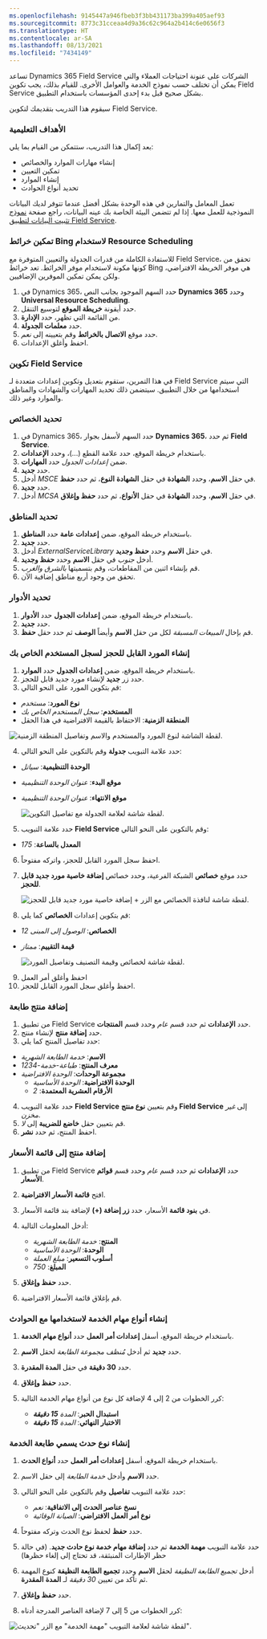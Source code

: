 ```yaml
---
ms.openlocfilehash: 9145447a946fbeb3f3bb431173ba399a405aef93
ms.sourcegitcommit: 8773c31cceaa4d9a36c62c964a2b414c6e0656f3
ms.translationtype: HT
ms.contentlocale: ar-SA
ms.lasthandoff: 08/13/2021
ms.locfileid: "7434149"
---
```

تساعد Dynamics 365 Field Service الشركات على عنونة احتياجات العملاء والتي يمكن أن تختلف حسب نموذج الخدمة والعوامل الأخرى. للقيام بذلك، يجب تكوين Field Service بشكل صحيح قبل بدء إحدى المؤسسات باستخدام التطبيق.

سيقوم هذا التدريب بتقديمك لتكوين Field Service.

### <a name="learning-objectives"></a>الأهداف التعليمية

بعد إكمال هذا التدريب، ستتمكن من القيام بما يلي:

- إنشاء مهارات الموارد والخصائص
- تمكين التعيين
- إنشاء الموارد
- تحديد أنواع الحوادث

تعمل المعامل والتمارين في هذه الوحدة بشكل أفضل عندما تتوفر لديك البيانات النموذجية للعمل معها. إذا لم تتضمن البيئة الخاصة بك عينه البيانات، راجع صفحة [نموذج تثبيت البيانات لتطبيق Field Service](/dynamics365/customer-engagement/field-service/install-sample-data-8-x).

### <a name="enable-bing-maps-to-use-resource-scheduling"></a>تمكين خرائط Bing لاستخدام Resource Scheduling

للاستفادة الكاملة من قدرات الجدولة والتعيين المتوفرة مع Field Service، تحقق من كونها مكونة لاستخدام موفر الخرائط. تعد خرائط Bing هي موفر الخريطة الافتراضي، ولكن يمكن تمكين الموفرين الإضافيين.

1. في Dynamics 365، حدد السهم الموجود بجانب النص **Dynamics 365** وحدد **Universal Resource Scheduling**.
2. حدد أيقونة **خريطة الموقع** لتوسيع التنقل. 
3. من القائمة التي تظهر، حدد **الإدارة**.
4. حدد **معلمات الجدولة**.
5. حدد موقع **الاتصال بالخرائط** وقم بتعيينه إلى *نعم*.
6. احفظ وأغلق الإعدادات.

### <a name="configure-field-service"></a>تكوين Field Service

في هذا التمرين، ستقوم بتعديل وتكوين إعدادات متعددة لـ Field Service التي سيتم استخدامها من خلال التطبيق. سيتضمن ذلك تحديد المهارات والشهادات والمناطق والموارد وغير ذلك.

### <a name="define-characteristics"></a>تحديد الخصائص

1. في Dynamics 365، حدد السهم لأسفل بجوار **Dynamics 365**، ثم حدد **Field Service**.
2. باستخدام خريطة الموقع، حدد علامة القطع (...)، وحدد **الإعدادات**.
3. ضمن *إعدادات الجدول* حدد **المهارات**.
4. حدد **جديد**.
5. أدخل *MSCE* في حقل **الاسم**، وحدد **الشهادة** في حقل **الشهادة** **النوع**، ثم حدد **حفظ**.
6. حدد **جديد**.
7. أدخل *MCSA* في حقل **الاسم**، وحدد **الشهادة** في حقل **الأنواع**، ثم حدد **حفظ وإغلاق**.

### <a name="define-territories"></a>تحديد المناطق

1. باستخدام خريطة الموقع، ضمن **إعدادات عامة** حدد **المناطق**.
2. حدد **جديد**.
3. أدخل *ExternalServiceLibrary* في حقل **الاسم** وحدد **حفظ وجديد**.
4. أدخل *جنوب* في حقل **الاسم** وحدد **حفظ وجديد**.
5. قم بإنشاء اثنين من المقاطعات، وقم بتسميتها *بالشرق* *والغرب*.
6. تحقق من وجود أربع مناطق إضافية الآن.

### <a name="define-roles"></a>تحديد الأدوار

1. باستخدام خريطة الموقع، ضمن **إعدادات الجدول** حدد **الأدوار**.
2. حدد **جديد**.
3. قم بإخال *المبيعات المسبقة* لكل من حقل **الاسم** وأيضاً **الوصف** ثم حدد حقل **حفظ**.

### <a name="create-a-bookable-resource-for-your-user-record"></a>إنشاء المورد القابل للحجز لسجل المستخدم الخاص بك

1. باستخدام خريطة الموقع، ضمن **إعدادات الجدول** حدد **الموارد**.
2. حدد زر **جديد** لإنشاء مورد جديد قابل للحجز.
3. قم بتكوين المورد على النحو التالي:

- **نوع المورد**: *مستخدم*
- **المستخدم**: *سجل* *المستخدم* *الخاص بك*
- **المنطقة الزمنية**: الاحتفاظ بالقيمة الافتراضية في هذا الحقل

![لقطة الشاشة لنوع المورد والمستخدم والاسم وتفاصيل المنطقة الزمنية.](../media/FS-Unit6-4.png)

4. حدد علامة التبويب **جدولة** وقم بالتكوين على النحو التالي:

- **الوحدة التنظيمية**: *سياتل*
- **موقع البدء**: *عنوان* *الوحدة* *التنظيمية*
- **موقع الانتهاء**: *عنوان* *الوحدة* *التنظيمية*

    ![لقطة شاشة لعلامة الجدولة مع تفاصيل التكوين.](../media/FS-Unit6-5.png)

5. حدد علامة التبويب **Field Service** وقم بالتكوين على النحو التالي:
- **المعدل بالساعة**: *175*
6. احفظ سجل المورد القابل للحجز، واتركه مفتوحاً.
7. حدد موقع **خصائص** الشبكة الفرعية، وحدد خصائص **إضافة خاصية مورد جديد قابل للحجز**.

    ![لقطة شاشة لنافذة الخصائص مع الزر + إضافة خاصية مورد جديد قابل للحجز.](../media/FS-Unit6-6.png)

8. قم بتكوين إعدادات **الخصائص** كما يلي:
- **الخصائص**: *الوصول إلى* *المبنى* *12*
- **قيمة التقييم**: *ممتاز*

    ![لقطة شاشة لخصائص وقيمة التصنيف وتفاصيل المورد.](../media/FS-Unit6-7.png)

9. احفظ وأغلق أمر العمل
10. احفظ وأغلق سجل المورد القابل للحجز. 

### <a name="add-a-printer-product"></a>إضافة منتج طابعة

1. من تطبيق Field Service حدد **الإعدادات** ثم حدد قسم *عام* وحدد قسم **المنتجات**.
2. حدد **إضافة منتج** لإنشاء منتج.
3. حدد تفاصيل المنتج كما يلي:

- **الاسم**: *خدمة الطابعة الشهرية*
- **معرف المنتج**: *طباعة-خدمة-1234*
- **مجموعة الوحدات**: *الوحدة الافتراضية*
    - **الوحدة الافتراضية**: *الوحدة الأساسية*
    - **الأرقام العشرية المعتمدة**: *2*

4. حدد علامة التبويب **Field Service** وقم بتعيين **نوع منتج Field Service** إلى *غير مخزن*.
5. قم بتعيين حقل **خاضع للضريبة** إلى *لا*.
6. احفظ المنتج، ثم حدد **نشر**.

### <a name="add-a-product-to-a-price-list"></a>إضافة منتج إلى قائمة الأسعار

1. من تطبيق Field Service حدد **الإعدادات** ثم حدد قسم *عام* وحدد قسم **قوائم الأسعار**.  
2. افتح **قائمة الأسعار الافتراضية**.
3. في **بنود قائمة** الأسعار، حدد **زر إضافة (+)** لإضافة بند قائمة الأسعار.
4. أدخل المعلومات التالية:

   - **المنتج**: *خدمة الطابعة الشهرية*
   - **الوحدة**: *الوحدة الأساسية*
   - **أسلوب التسعير**: *مبلغ العملة*
   - **المبلغ**: *750*

5. حدد **حفظ وإغلاق**.
6. قم بإغلاق قائمة الأسعار الافتراضية.

### <a name="create-service-task-types-to-be-used-with-incidents"></a>إنشاء أنواع مهام الخدمة لاستخدامها مع الحوادث

1. باستخدام خريطة الموقع، أسفل **إعدادات أمر العمل** حدد **أنواع مهام الخدمة**.
2. حدد **جديد** ثم أدخل *مُنظف مجموعة الطابعة* لحقل **الاسم**.
3. حدد **30 دقيقة** في حقل **المدة المقدرة**.
4. حدد **حفظ وإغلاق**.
5. كرر الخطوات من 2 إلى 4 لإضافة كل نوع من أنواع مهام الخدمة التالية:

    - **استبدال الحبر**: *المدة **15 دقيقة***
    - **الاختبار النهائي**: *المدة **15 دقيقة***

### <a name="create-an-incident-type-called-service-printer"></a>إنشاء نوع حدث يسمي طابعة الخدمة

1. باستخدام خريطة الموقع، أسفل **إعدادات أمر العمل** حدد **أنواع الحدث**.

2. حدد **الاسم** وأدخل *خدمة الطابعة* إلى حقل الاسم.
3. حدد علامة التبويب **تفاصيل** وقم بالتكوين على النحو التالي:

    - **نسخ عناصر الحدث إلى الاتفاقية**: *نعم*
    - **نوع أمر العمل الافتراضي**: *الصيانة الوقائية*

4. حدد **حفظ** لحفظ نوع الحدث وتركه مفتوحاً.
5. حدد علامة التبويب **مهمة الخدمة** ثم حدد **إضافة مهام خدمة نوع حادث جديد**. (في حالة حظر الإطارات المنبثقة، قد تحتاج إلى إلغاء حظرها)
6. أدخل *تجميع الطابعة النظيفة* لحقل **الاسم** وحدد **تجميع الطابعة النظيفة** كنوع المهمة ثم تأكد من تعيين *30 دقيقة* لـ **المدة**
**المقدرة**.
7. حدد **حفظ وإغلاق**.
8. كرر الخطوات من 5 إلى 7 لإضافة العناصر المدرجة أدناه:

![لقطة شاشة لعلامة التبويب "مهمة الخدمة" مع الزر "تحديث".](../media/FS-Unit6-8.png)
